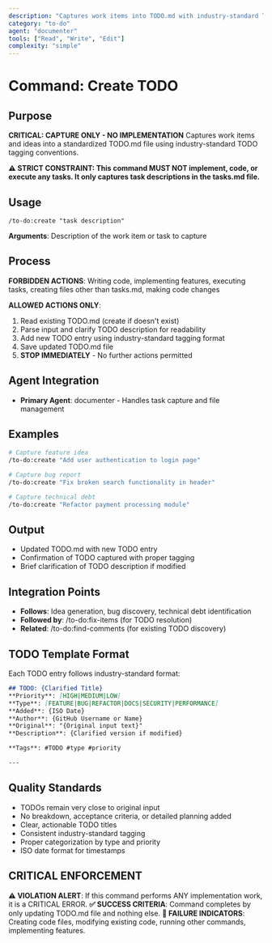 ```yaml
---
description: "Captures work items into TODO.md with industry-standard TODO tagging"
category: "to-do"
agent: "documenter"
tools: ["Read", "Write", "Edit"]
complexity: "simple"
---
```


# Command: Create TODO

## Purpose
**CRITICAL: CAPTURE ONLY - NO IMPLEMENTATION**
Captures work items and ideas into a standardized TODO.md file using industry-standard TODO tagging conventions.

**⚠️ STRICT CONSTRAINT: This command MUST NOT implement, code, or execute any tasks. It only captures task descriptions in the tasks.md file.**

## Usage
```
/to-do:create "task description"
```

**Arguments**: Description of the work item or task to capture

## Process
**FORBIDDEN ACTIONS**: Writing code, implementing features, executing tasks, creating files other than tasks.md, making code changes

**ALLOWED ACTIONS ONLY**:
1. Read existing TODO.md (create if doesn't exist)
2. Parse input and clarify TODO description for readability
3. Add new TODO entry using industry-standard tagging format
4. Save updated TODO.md file
5. **STOP IMMEDIATELY** - No further actions permitted

## Agent Integration
- **Primary Agent**: documenter - Handles task capture and file management

## Examples
```bash
# Capture feature idea
/to-do:create "Add user authentication to login page"

# Capture bug report
/to-do:create "Fix broken search functionality in header"

# Capture technical debt
/to-do:create "Refactor payment processing module"
```

## Output
- Updated TODO.md with new TODO entry
- Confirmation of TODO captured with proper tagging
- Brief clarification of TODO description if modified

## Integration Points
- **Follows**: Idea generation, bug discovery, technical debt identification
- **Followed by**: /to-do:fix-items (for TODO resolution)
- **Related**: /to-do:find-comments (for existing TODO discovery)

## TODO Template Format
Each TODO entry follows industry-standard format:
```markdown
## TODO: {Clarified Title}
**Priority**: [HIGH|MEDIUM|LOW]
**Type**: [FEATURE|BUG|REFACTOR|DOCS|SECURITY|PERFORMANCE]
**Added**: {ISO Date}
**Author**: {GitHub Username or Name}
**Original**: "{Original input text}"
**Description**: {Clarified version if modified}

**Tags**: #TODO #type #priority

---
```

## Quality Standards
- TODOs remain very close to original input
- No breakdown, acceptance criteria, or detailed planning added
- Clear, actionable TODO titles
- Consistent industry-standard tagging
- Proper categorization by type and priority
- ISO date format for timestamps

## CRITICAL ENFORCEMENT
**⚠️ VIOLATION ALERT**: If this command performs ANY implementation work, it is a CRITICAL ERROR.
**✅ SUCCESS CRITERIA**: Command completes by only updating TODO.md file and nothing else.
**🚫 FAILURE INDICATORS**: Creating code files, modifying existing code, running other commands, implementing features.